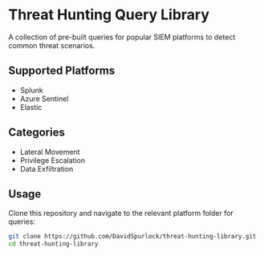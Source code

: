 # Threat Hunting Query Library

A collection of pre-built queries for popular SIEM platforms to detect common threat scenarios.

## Supported Platforms
- Splunk
- Azure Sentinel
- Elastic

## Categories
- Lateral Movement
- Privilege Escalation
- Data Exfiltration

## Usage
Clone this repository and navigate to the relevant platform folder for queries:
```bash
git clone https://github.com/DavidSpurlock/threat-hunting-library.git
cd threat-hunting-library
